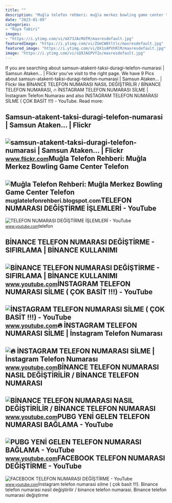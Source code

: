 ```yaml
---
title: ""
description: "Muğla telefon rehberi: muğla merkez bowling game center telefon"
date: "2023-01-09"
categories:
- "Ruya Tabiri"
images:
- "https://i.ytimg.com/vi/mX73JAcMdfM/maxresdefault.jpg"
featuredImage: "https://i.ytimg.com/vi/ZGmCW0tltlc/maxresdefault.jpg"
featured_image: "https://i.ytimg.com/vi/DX1sAPVhRlM/maxresdefault.jpg"
image: "https://i.ytimg.com/vi/sQ9JAGPVf2o/maxresdefault.jpg"
---
```


If you are searching about samsun-atakent-taksi-duragi-telefon-numarasi | Samsun Ataken… | Flickr you've visit to the right page. We have 9 Pics about samsun-atakent-taksi-duragi-telefon-numarasi | Samsun Ataken… | Flickr like BİNANCE TELEFON NUMARASI NASIL DEĞİŞTİRİLİR / BİNANCE TELEFON NUMARASI, 🔥 İNSTAGRAM TELEFON NUMARASI SİLME | İnstagram Telefon Numarası and also İNSTAGRAM TELEFON NUMARASI SİLME ( ÇOK BASİT !!!) - YouTube. Read more:

Samsun-atakent-taksi-duragi-telefon-numarasi | Samsun Ataken… | Flickr
----------------------------------------------------------------------

 ![samsun-atakent-taksi-duragi-telefon-numarasi | Samsun Ataken… | Flickr](https://live.staticflickr.com/65535/51273037426_112d5fd7e2.jpg) <small>www.flickr.com</small>Muğla Telefon Rehberi: Muğla Merkez Bowling Game Center Telefon
---------------------------------------------------------------

 ![Muğla Telefon Rehberi: Muğla Merkez Bowling Game Center Telefon](https://2.bp.blogspot.com/-OzrKjsIOrgE/VHp0NsdmqVI/AAAAAAAADY0/r6bik-Sc4SA/s1600/mugla-bowling-center-telefon-numarasi.jpg) <small>muglatelefonrehberi.blogspot.com</small>TELEFON NUMARASI DEĞİŞTİRME İŞLEMLERİ - YouTube
-----------------------------------------------

 ![TELEFON NUMARASI DEĞİŞTİRME İŞLEMLERİ - YouTube](https://i.ytimg.com/vi/mX73JAcMdfM/maxresdefault.jpg) <small>www.youtube.com</small>telefon

BİNANCE TELEFON NUMARASI DEĞİŞTİRME - SIFIRLAMA | BİNANCE KULLANIMI
-------------------------------------------------------------------

 ![BİNANCE TELEFON NUMARASI DEĞİŞTİRME - SIFIRLAMA | BİNANCE KULLANIMI](https://i.ytimg.com/vi/LYy8bezihFQ/maxresdefault.jpg) <small>www.youtube.com</small>İNSTAGRAM TELEFON NUMARASI SİLME ( ÇOK BASİT !!!) - YouTube
-----------------------------------------------------------

 ![İNSTAGRAM TELEFON NUMARASI SİLME ( ÇOK BASİT !!!) - YouTube](https://i.ytimg.com/vi/sQ9JAGPVf2o/maxresdefault.jpg) <small>www.youtube.com</small>🔥 İNSTAGRAM TELEFON NUMARASI SİLME | İnstagram Telefon Numarası
---------------------------------------------------------------

 ![🔥 İNSTAGRAM TELEFON NUMARASI SİLME | İnstagram Telefon Numarası](https://i.ytimg.com/vi/ZGmCW0tltlc/maxresdefault.jpg) <small>www.youtube.com</small>BİNANCE TELEFON NUMARASI NASIL DEĞİŞTİRİLİR / BİNANCE TELEFON NUMARASI
----------------------------------------------------------------------

 ![BİNANCE TELEFON NUMARASI NASIL DEĞİŞTİRİLİR / BİNANCE TELEFON NUMARASI](https://i.ytimg.com/vi/DX1sAPVhRlM/maxresdefault.jpg) <small>www.youtube.com</small>PUBG YENİ GELEN TELEFON NUMARASI BAĞLAMA - YouTube
--------------------------------------------------

 ![PUBG YENİ GELEN TELEFON NUMARASI BAĞLAMA - YouTube](https://i.ytimg.com/vi/08bSudlmajI/maxresdefault.jpg) <small>www.youtube.com</small>FACEBOOK TELEFON NUMARASI DEĞİŞTİRME - YouTube
----------------------------------------------

 ![FACEBOOK TELEFON NUMARASI DEĞİŞTİRME - YouTube](https://i.ytimg.com/vi/pfrsBch54SY/maxresdefault.jpg) <small>www.youtube.com</small>İnstagram telefon numarasi si̇lme ( çok basi̇t !!!). Bi̇nance telefon numarasi nasil deği̇şti̇ri̇li̇r / bi̇nance telefon numarasi. Bi̇nance telefon numarasi deği̇şti̇rme
